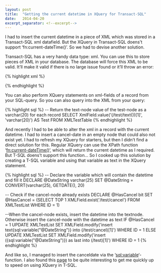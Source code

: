 ```yaml
---
layout: post
title:  "Getting the current datetime in XQuery for Transact-SQL"
date:   2014-04-20
excerpt_separator: <!--excerpt-->
---
```

I had to insert the current datetime in a piece of XML which was stored in a Transact-SQL xml datafield. But the XQuery in Transact-SQL doens’t support ‘fn:current-dateTime()’. So we had to devise another solution.
<!--excerpt-->

Transact-SQL has a very handy data type: xml. You can use this to store pieces of XML in your database. The database will force this XML to be valid. It’ll make it valid if there is no large issue found or it’ll throw an error:

{% highlight xml %}
<Test></Test>
<!-- Will automatically change into -->
<Test />

<Test></Error>
<!-- Will throw an error -->
{% endhighlight %}

You can also perform XQuery statements on xml-fields of a record from your SQL-query. So you can also query into the XML from your query:

{% highlight sql %}
-- Return the text-node value of the test-node as a varchar(20) for each record
SELECT XmlField.value('(/test/text())[1]', 'varchar(20)') AS Test
FROM XMLTestTable
{% endhighlight %}

And recently I had to be able to alter the xml in a record with the current datetime. I had to insert a cancel-date in an empty node that could also not exist yet. I had to refresh my XQuery for starters, but then I didn’t find a direct solution for this. Regular XQuery can use the XPath function ‘[fn:current-dateTime()](http://www.w3.org/TR/xpath-functions/#func-current-dateTime)‘, which will return the current datetime as I required. But T-SQL doens’t support this function… So I cooked up this solution by creating a T-SQL variable and using that variable as text in the XQuery statement.

{% highlight sql %}
-- Declare the variable which will contain the datetime and fill it
DECLARE @DateString varchar(25)
SET @DateString = CONVERT(varchar(25), GETDATE(), 20)

-- Check if the cancel-node already exists
DECLARE @HasCancel bit
SET @HasCancel = (SELECT TOP 1 XMLField.exist('/test/cancel')
                  FROM XMLTestList 
                  WHERE ID = 1)

--When the cancel-node exists, insert the datetime into the textnode. Otherwise insert the cancel-node with the datetime as text
IF @HasCancel = 1
     UPDATE XMLTestList
     SET XMLField.modify('insert text{sql:variable("@DateString")} into (/test/cancel)[1]')
     WHERE ID = 1
ELSE
     UPDATE XMLTestList
     SET XMLField.modify('insert (<cancel>{sql:variable("@DateString")}</cancel>) as last into (/test)[1]')
     WHERE ID = 1
{% endhighlight %}

And like so, I managed to insert the canceldate via the ‘[sql:variable](http://technet.microsoft.com/en-us/library/ms188254.aspx)‘-function. I also found this [page](http://www.allaboutmssql.com/2012/09/xqueryxpathxmlschemaxml-index_6.html) to be quite interesting to get me quickly up to speed on using XQuery in T-SQL.